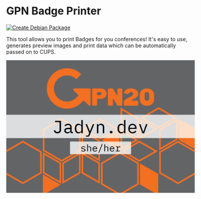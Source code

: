 # GPN Badge Printer
[![Create Debian Package](https://github.com/entropia/gpn-badge-printer/actions/workflows/debian.yml/badge.svg)](https://github.com/entropia/gpn-badge-printer/actions/workflows/debian.yml)

This tool allows you to print Badges for you conferences! It's easy to use, generates preview images and print data which can be automatically passed on to CUPS.

![](docs/example.PNG)